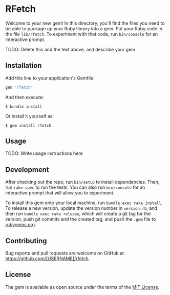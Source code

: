 # RFetch

Welcome to your new gem! In this directory, you'll find the files you need to be able to package up your Ruby library into a gem. Put your Ruby code in the file `lib/rfetch`. To experiment with that code, run `bin/console` for an interactive prompt.

TODO: Delete this and the text above, and describe your gem

## Installation

Add this line to your application's Gemfile:

```ruby
gem 'rfetch'
```

And then execute:

    $ bundle install

Or install it yourself as:

    $ gem install rfetch

## Usage

TODO: Write usage instructions here

## Development

After checking out the repo, run `bin/setup` to install dependencies. Then, run `rake spec` to run the tests. You can also run `bin/console` for an interactive prompt that will allow you to experiment.

To install this gem onto your local machine, run `bundle exec rake install`. To release a new version, update the version number in `version.rb`, and then run `bundle exec rake release`, which will create a git tag for the version, push git commits and the created tag, and push the `.gem` file to [rubygems.org](https://rubygems.org).

## Contributing

Bug reports and pull requests are welcome on GitHub at https://github.com/[USERNAME]/rfetch.

## License

The gem is available as open source under the terms of the [MIT License](https://opensource.org/licenses/MIT).
